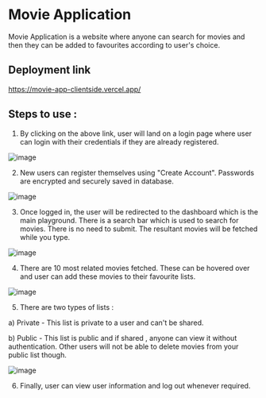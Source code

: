
# Movie Application

Movie Application is a website where anyone can search for movies and then they can be added to favourites according to user's choice.

## Deployment link
https://movie-app-clientside.vercel.app/


## Steps to use :
1. By clicking on the above link, user will land on a login page where user can login with their credentials if they are already registered.

![image](https://user-images.githubusercontent.com/72358135/168427525-e5edbf2e-0449-4c75-8eb8-1d283faff9a0.png)

2. New users can register themselves using "Create Account". Passwords are encrypted and securely saved in database.

![image](https://user-images.githubusercontent.com/72358135/168427697-8facc0f6-0f5d-45c8-8174-9cfdbd8901ca.png)

3. Once logged in, the user will be redirected to the dashboard which is the main playground. There is a search bar which is used to search for movies. There is no need to submit. The resultant movies will be fetched while you type.

![image](https://user-images.githubusercontent.com/72358135/168427803-569ae115-a81e-46cd-9d12-5e247aa1b218.png)

4. There are 10 most related movies fetched. These can be hovered over and user can add these movies to their favourite lists.

![image](https://user-images.githubusercontent.com/72358135/168427885-293051ab-27da-475b-8747-ac6ed374b25a.png)

5. There are two types of lists : 

a) Private - This list is private to a user and can't be shared.

b) Public - This list is public and if shared , anyone can view it without authentication. Other users will not be able to delete movies from your public list though.

![image](https://user-images.githubusercontent.com/72358135/168427968-3d1749c1-3e04-45c3-bb7f-7b855172f64c.png)

6. Finally, user can view user information and log out whenever required.
